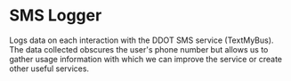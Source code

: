 SMS Logger
==========

Logs data on each interaction with the DDOT SMS service (TextMyBus). The data
collected obscures the user's phone number but allows us to gather usage
information with which we can improve the service or create other useful
services.
